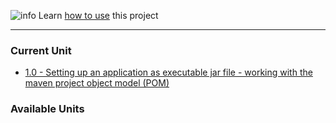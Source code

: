 [info]: img/icons8-info.png
[todo]: img/icons8-zahnrad.png

![info] Learn [how to use](HOWTO.md) this project

----

### Current Unit
* [1.0 - Setting up an application as executable jar file - working with the maven project object model (POM)](docs/README-1.0.md)

### Available Units

